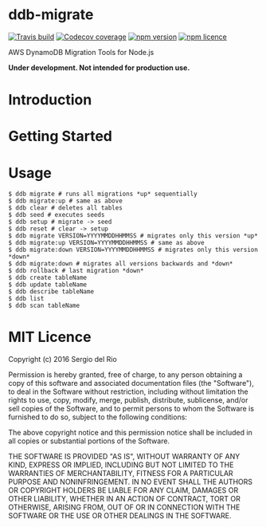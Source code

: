 ddb-migrate
===========
[![Travis build](https://img.shields.io/travis/sdelrio0/ddb-migrate.svg?style=flat)](https://travis-ci.org/sdelrio0/ddb-migrate)
[![Codecov coverage](https://img.shields.io/codecov/c/github/sdelrio0/ddb-migrate.svg?style=flat)]()
[![npm version](https://img.shields.io/npm/v/ddb-migrate.svg?style=flat)]()
[![npm licence](https://img.shields.io/npm/l/ddb-migrate.svg?style=flat)](https://en.wikipedia.org/wiki/MIT_License)

AWS DynamoDB Migration Tools for Node.js

**Under development. Not intended for production use.**

Introduction
============


Getting Started
===============


Usage
=====
```
$ ddb migrate # runs all migrations *up* sequentially
$ ddb migrate:up # same as above
$ ddb clear # deletes all tables
$ ddb seed # executes seeds
$ ddb setup # migrate -> seed
$ ddb reset # clear -> setup
$ ddb migrate VERSION=YYYYMMDDHHMMSS # migrates only this version *up*
$ ddb migrate:up VERSION=YYYYMMDDHHMMSS # same as above
$ ddb migrate:down VERSION=YYYYMMDDHHMMSS # migrates only this version *down*
$ ddb migrate:down # migrates all versions backwards and *down*
$ ddb rollback # last migration *down*
$ ddb create tableName
$ ddb update tableName
$ ddb describe tableName
$ ddb list
$ ddb scan tableName
```

MIT Licence
===========

Copyright (c) 2016 Sergio del Rio


Permission is hereby granted, free of charge, to any person obtaining a copy of this software and associated documentation files (the "Software"), to deal in the Software without restriction, including without limitation the rights to use, copy, modify, merge, publish, distribute, sublicense, and/or sell copies of the Software, and to permit persons to whom the Software is furnished to do so, subject to the following conditions:

The above copyright notice and this permission notice shall be included in all copies or substantial portions of the Software.

THE SOFTWARE IS PROVIDED "AS IS", WITHOUT WARRANTY OF ANY KIND, EXPRESS OR IMPLIED, INCLUDING BUT NOT LIMITED TO THE WARRANTIES OF MERCHANTABILITY, FITNESS FOR A PARTICULAR PURPOSE AND NONINFRINGEMENT. IN NO EVENT SHALL THE AUTHORS OR COPYRIGHT HOLDERS BE LIABLE FOR ANY CLAIM, DAMAGES OR OTHER LIABILITY, WHETHER IN AN ACTION OF CONTRACT, TORT OR OTHERWISE, ARISING FROM, OUT OF OR IN CONNECTION WITH THE SOFTWARE OR THE USE OR OTHER DEALINGS IN THE SOFTWARE.